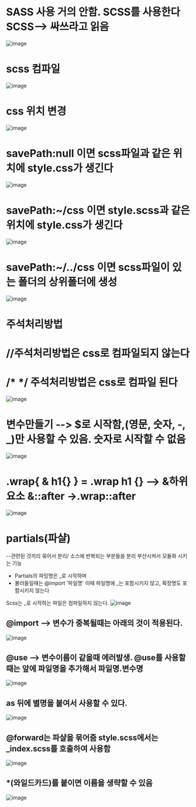# SASS  사용 거의 안함. SCSS를 사용한다 SCSS--> 싸쓰라고 읽음

![image](https://github.com/slzlxn/SASS/assets/105650300/b65e5b3f-e8e3-48d9-b4ba-e709383c0c79) 

# scss 컴파일

![image](https://github.com/slzlxn/SASS/assets/105650300/a4b03f08-8cff-408c-b73d-d238bd4a7dd3)

# css 위치 변경
![image](https://github.com/slzlxn/SASS/assets/105650300/b51c96e4-e9f3-4221-828d-869148853152)
# savePath:null 이면 scss파일과 같은 위치에 style.css가 생긴다
![image](https://github.com/slzlxn/SASS/assets/105650300/0d64ef5e-5e68-440c-a71a-096a9216dc0e)

# savePath:~/css 이면 style.scss과 같은 위치에 style.css가 생긴다
![image](https://github.com/slzlxn/SASS/assets/105650300/1a5c8b90-14b5-4725-8a5d-9d14996c8062)

# savePath:~/../css 이면 scss파일이 있는 폴더의 상위폴더에 생성
![image](https://github.com/slzlxn/SASS/assets/105650300/97556ca7-9bf2-4af9-b0fd-9dd161dbb998)

# 주석처리방법
# //주석처리방법은 css로 컴파일되지 않는다
# /* */ 주석처리방법은  css로 컴파일 된다 
![image](https://github.com/slzlxn/SASS/assets/105650300/059a375a-a156-4b39-ba7e-a48a0d541ef2)

# 변수만들기 --> $로 시작함,(영문, 숫자, -, _)만 사용할 수 있음. 숫자로 시작할 수 없음
![image](https://github.com/slzlxn/SASS/assets/105650300/b14994ee-7424-46af-aec6-20b1804c0ba5)

# .wrap{ & h1{} } = .wrap h1 {}  --> &하위요소   &::after ->.wrap::after
![image](https://github.com/slzlxn/SASS/assets/105650300/7087ed85-db9a-4cc1-a9ed-fca821bef066)

# partials(파샬)
 --관련된 것끼리 묶어서 분리/ 소스에 반복되는 부분들을 분리 부산시켜서 모듈화 시키는 기능
 
  * Partials의 파밍명은 _로 시작하며 
  * 불러들일때는 @import '파일명' 이때 파일명에 _는 포함시키지 않고, 확장명도 포함시키지 않는다

   Scss는 _로 시작하는 파일은 컴파일하지 않는다.
   ![image](https://github.com/slzlxn/SASS/assets/105650300/60280c72-cf24-4c92-bea2-1df4c25fe734)
   
## @import --> 변수가 중복될때는 아래의 것이 적용된다.
   ![image](https://github.com/slzlxn/SASS/assets/105650300/e99c6f05-08a4-4129-b194-9122bebfbf36)

   
## @use --> 변수이름이 같을때 에러발생. @use를 사용할때는 앞에 파일명을 추가해서 파일명.변수명
   ![image](https://github.com/slzlxn/SASS/assets/105650300/4c2b5783-9bbd-4910-bef9-f247fe88b8df)
   
## as 뒤에 별명을 붙여서 사용할 수 있다.
   ![image](https://github.com/slzlxn/SASS/assets/105650300/5ce98abf-6002-40da-a44d-d030d76eb56a)

## @forward는 파샬을 묶어줌 style.scss에서는 _index.scss를 호출하여 사용함
![image](https://github.com/slzlxn/SASS/assets/105650300/f8910110-5e39-473d-a731-00bbd771e289)

## *(와일드카드)를 붙이면 이름을 생략할 수 있음
![image](https://github.com/slzlxn/SASS/assets/105650300/5aa4a40f-98f6-4b6b-af45-7d04a3433f1f)
